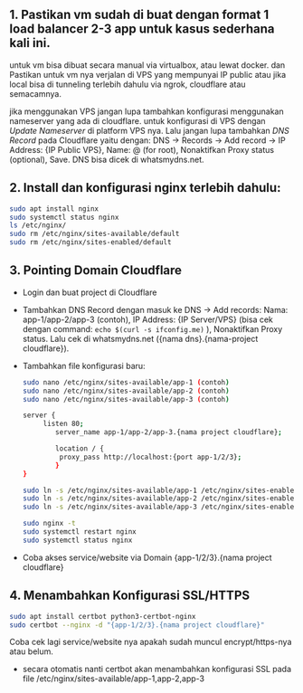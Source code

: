 ## 1. Pastikan vm sudah di buat dengan format 1 load balancer 2-3 app untuk kasus sederhana kali ini.
untuk vm bisa dibuat secara manual via virtualbox, atau lewat docker. dan Pastikan untuk vm nya verjalan di VPS yang mempunyai IP public atau jika local bisa di tunneling terlebih dahulu via ngrok, cloudflare atau semacamnya.

jika menggunakan VPS jangan lupa tambahkan konfigurasi menggunakan nameserver yang ada di cloudflare. untuk konfigurasi di VPS dengan _Update Nameserver_ di platform VPS nya. Lalu jangan lupa tambahkan _DNS Record_ pada Cloudflare yaitu dengan: DNS -> Records -> Add record -> IP Address: {IP Public VPS}, Name: @ (for root), Nonaktifkan Proxy status (optional), Save. DNS bisa dicek di whatsmydns.net.

## 2. Install dan konfigurasi nginx terlebih dahulu:

```bash
sudo apt install nginx
sudo systemctl status nginx
ls /etc/nginx/
sudo rm /etc/nginx/sites-available/default
sudo rm /etc/nginx/sites-enabled/default
```

## 3. Pointing Domain Cloudflare

- Login dan buat project di Cloudflare
- Tambahkan DNS Record dengan masuk ke DNS -> Add records: Nama: app-1/app-2/app-3 (contoh), IP Address: {IP Server/VPS} (bisa cek dengan command: `echo $(curl -s ifconfig.me)` ), Nonaktifkan Proxy status. Lalu cek di whatsmydns.net ({nama dns}.{nama-project cloudflare}).
- Tambahkan file konfigurasi baru:

  ```bash
  sudo nano /etc/nginx/sites-available/app-1 (contoh)
  sudo nano /etc/nginx/sites-available/app-2 (contoh)
  sudo nano /etc/nginx/sites-available/app-3 (contoh)

  server {
  	   listen 80;
          server_name app-1/app-2/app-3.{nama project cloudflare};

          location / {
     	   proxy_pass http://localhost:{port app-1/2/3};
          }
  }

  sudo ln -s /etc/nginx/sites-available/app-1 /etc/nginx/sites-enabled/
  sudo ln -s /etc/nginx/sites-available/app-2 /etc/nginx/sites-enabled/
  sudo ln -s /etc/nginx/sites-available/app-3 /etc/nginx/sites-enabled/

  sudo nginx -t
  sudo systemctl restart nginx
  sudo systemctl status nginx

  ```

- Coba akses service/website via Domain {app-1/2/3}.{nama project cloudflare}

## 4. Menambahkan Konfigurasi SSL/HTTPS

```bash
sudo apt install certbot python3-certbot-nginx
sudo certbot --nginx -d "{app-1/2/3}.{nama project cloudflare}"
```

Coba cek lagi service/website nya apakah sudah muncul encrypt/https-nya atau belum.

- secara otomatis nanti certbot akan menambahkan konfigurasi SSL pada file /etc/nginx/sites-available/app-1,app-2,app-3
